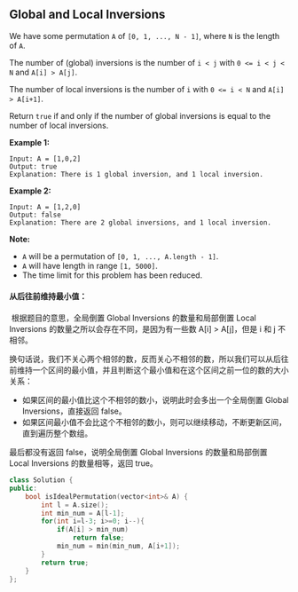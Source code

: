 ## Global and Local Inversions

We have some permutation `A` of `[0, 1, ..., N - 1]`, where `N` is the length of `A`.

The number of (global) inversions is the number of `i < j` with `0 <= i < j < N` and `A[i] > A[j]`.

The number of local inversions is the number of `i` with `0 <= i < N` and `A[i] > A[i+1]`.

Return `true` if and only if the number of global inversions is equal to the number of local inversions.

**Example 1:**

```
Input: A = [1,0,2]
Output: true
Explanation: There is 1 global inversion, and 1 local inversion.
```

**Example 2:**

```
Input: A = [1,2,0]
Output: false
Explanation: There are 2 global inversions, and 1 local inversion.
```

**Note:**

- `A` will be a permutation of `[0, 1, ..., A.length - 1]`.
- `A` will have length in range `[1, 5000]`.
- The time limit for this problem has been reduced.

#### 从后往前维持最小值：

​		根据题目的意思，全局倒置 Global Inversions 的数量和局部倒置 Local Inversions 的数量之所以会存在不同，是因为有一些数 A\[i] > A\[j]，但是 i 和 j 不相邻。

​		换句话说，我们不关心两个相邻的数，反而关心不相邻的数，所以我们可以从后往前维持一个区间的最小值，并且判断这个最小值和在这个区间之前一位的数的大小关系：

- 如果区间的最小值比这个不相邻的数小，说明此时会多出一个全局倒置 Global Inversions，直接返回 false。
- 如果区间最小值不会比这个不相邻的数小，则可以继续移动，不断更新区间，直到遍历整个数组。

最后都没有返回 false，说明全局倒置 Global Inversions 的数量和局部倒置 Local Inversions 的数量相等，返回 true。

```c++
class Solution {
public:
    bool isIdealPermutation(vector<int>& A) {
        int l = A.size();
        int min_num = A[l-1];
        for(int i=l-3; i>=0; i--){
            if(A[i] > min_num)
                return false;
            min_num = min(min_num, A[i+1]);
        }
        return true;
    }
};
```

 